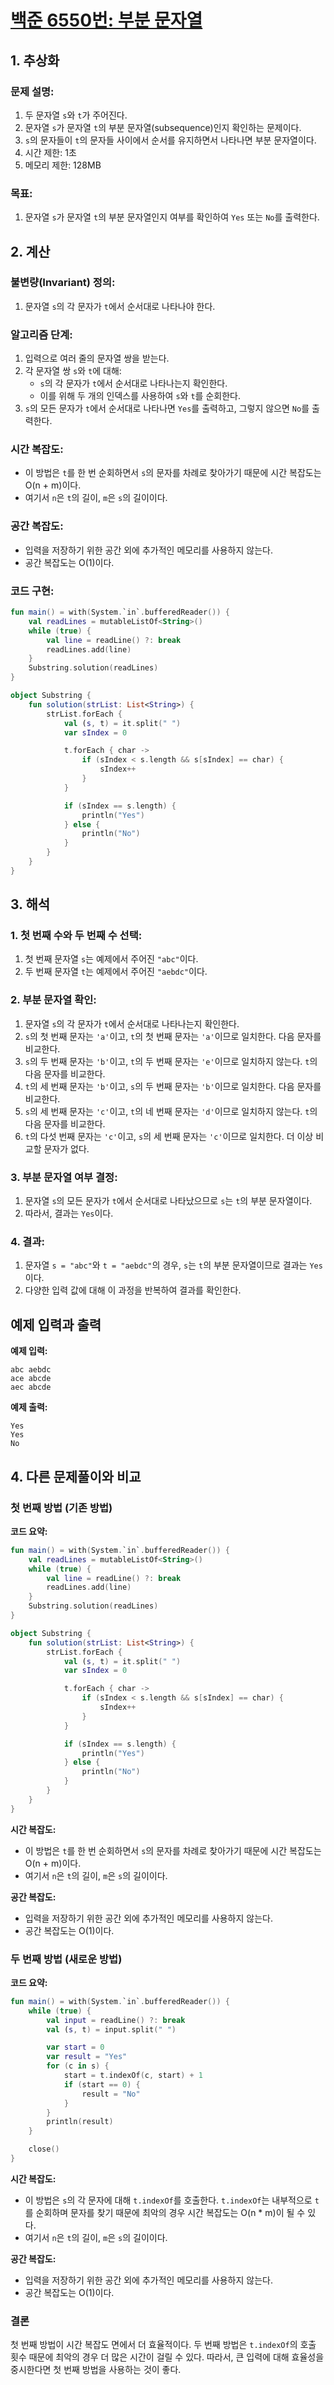 # [백준 6550번: 부분 문자열](https://www.acmicpc.net/problem/6550)

## 1. 추상화
### 문제 설명:
1. 두 문자열 `s`와 `t`가 주어진다.
2. 문자열 `s`가 문자열 `t`의 부분 문자열(subsequence)인지 확인하는 문제이다.
3. `s`의 문자들이 `t`의 문자들 사이에서 순서를 유지하면서 나타나면 부분 문자열이다.
4. 시간 제한: 1초
5. 메모리 제한: 128MB

### 목표:
1. 문자열 `s`가 문자열 `t`의 부분 문자열인지 여부를 확인하여 `Yes` 또는 `No`를 출력한다.

## 2. 계산
### 불변량(Invariant) 정의:
1. 문자열 `s`의 각 문자가 `t`에서 순서대로 나타나야 한다.

### 알고리즘 단계:
1. 입력으로 여러 줄의 문자열 쌍을 받는다.
2. 각 문자열 쌍 `s`와 `t`에 대해:
    - `s`의 각 문자가 `t`에서 순서대로 나타나는지 확인한다.
    - 이를 위해 두 개의 인덱스를 사용하여 `s`와 `t`를 순회한다.
3. `s`의 모든 문자가 `t`에서 순서대로 나타나면 `Yes`를 출력하고, 그렇지 않으면 `No`를 출력한다.

### 시간 복잡도:
- 이 방법은 `t`를 한 번 순회하면서 `s`의 문자를 차례로 찾아가기 때문에 시간 복잡도는 O(n + m)이다.
- 여기서 `n`은 `t`의 길이, `m`은 `s`의 길이이다.

### 공간 복잡도:
- 입력을 저장하기 위한 공간 외에 추가적인 메모리를 사용하지 않는다.
- 공간 복잡도는 O(1)이다.


### 코드 구현:
```kotlin
fun main() = with(System.`in`.bufferedReader()) {
    val readLines = mutableListOf<String>()
    while (true) {
        val line = readLine() ?: break
        readLines.add(line)
    }
    Substring.solution(readLines)
}

object Substring {
    fun solution(strList: List<String>) {
        strList.forEach {
            val (s, t) = it.split(" ")
            var sIndex = 0

            t.forEach { char ->
                if (sIndex < s.length && s[sIndex] == char) {
                    sIndex++
                }
            }

            if (sIndex == s.length) {
                println("Yes")
            } else {
                println("No")
            }
        }
    }
}
```

## 3. 해석
### 1. **첫 번째 수와 두 번째 수 선택**:
1. 첫 번째 문자열 `s`는 예제에서 주어진 `"abc"`이다.
2. 두 번째 문자열 `t`는 예제에서 주어진 `"aebdc"`이다.

### 2. **부분 문자열 확인**:
1. 문자열 `s`의 각 문자가 `t`에서 순서대로 나타나는지 확인한다.
2. `s`의 첫 번째 문자는 `'a'`이고, `t`의 첫 번째 문자는 `'a'`이므로 일치한다. 다음 문자를 비교한다.
3. `s`의 두 번째 문자는 `'b'`이고, `t`의 두 번째 문자는 `'e'`이므로 일치하지 않는다. `t`의 다음 문자를 비교한다.
4. `t`의 세 번째 문자는 `'b'`이고, `s`의 두 번째 문자는 `'b'`이므로 일치한다. 다음 문자를 비교한다.
5. `s`의 세 번째 문자는 `'c'`이고, `t`의 네 번째 문자는 `'d'`이므로 일치하지 않는다. `t`의 다음 문자를 비교한다.
6. `t`의 다섯 번째 문자는 `'c'`이고, `s`의 세 번째 문자는 `'c'`이므로 일치한다. 더 이상 비교할 문자가 없다.

### 3. **부분 문자열 여부 결정**:
1. 문자열 `s`의 모든 문자가 `t`에서 순서대로 나타났으므로 `s`는 `t`의 부분 문자열이다.
2. 따라서, 결과는 `Yes`이다.

### 4. **결과**:
1. 문자열 `s = "abc"`와 `t = "aebdc"`의 경우, `s`는 `t`의 부분 문자열이므로 결과는 `Yes`이다.
2. 다양한 입력 값에 대해 이 과정을 반복하여 결과를 확인한다.

## 예제 입력과 출력

**예제 입력:**
```
abc aebdc
ace abcde
aec abcde
```

**예제 출력:**
```
Yes
Yes
No
```

## 4. 다른 문제풀이와 비교

### 첫 번째 방법 (기존 방법)

**코드 요약:**
```kotlin
fun main() = with(System.`in`.bufferedReader()) {
    val readLines = mutableListOf<String>()
    while (true) {
        val line = readLine() ?: break
        readLines.add(line)
    }
    Substring.solution(readLines)
}

object Substring {
    fun solution(strList: List<String>) {
        strList.forEach {
            val (s, t) = it.split(" ")
            var sIndex = 0

            t.forEach { char ->
                if (sIndex < s.length && s[sIndex] == char) {
                    sIndex++
                }
            }

            if (sIndex == s.length) {
                println("Yes")
            } else {
                println("No")
            }
        }
    }
}
```

**시간 복잡도:**
- 이 방법은 `t`를 한 번 순회하면서 `s`의 문자를 차례로 찾아가기 때문에 시간 복잡도는 O(n + m)이다.
- 여기서 `n`은 `t`의 길이, `m`은 `s`의 길이이다.

**공간 복잡도:**
- 입력을 저장하기 위한 공간 외에 추가적인 메모리를 사용하지 않는다.
- 공간 복잡도는 O(1)이다.

### 두 번째 방법 (새로운 방법)

**코드 요약:**
```kotlin
fun main() = with(System.`in`.bufferedReader()) {
    while (true) {
        val input = readLine() ?: break
        val (s, t) = input.split(" ")

        var start = 0
        var result = "Yes"
        for (c in s) {
            start = t.indexOf(c, start) + 1
            if (start == 0) {
                result = "No"
            }
        }
        println(result)
    }

    close()
}
```

**시간 복잡도:**
- 이 방법은 `s`의 각 문자에 대해 `t.indexOf`를 호출한다. `t.indexOf`는 내부적으로 `t`를 순회하며 문자를 찾기 때문에 최악의 경우 시간 복잡도는 O(n * m)이 될 수 있다.
- 여기서 `n`은 `t`의 길이, `m`은 `s`의 길이이다.

**공간 복잡도:**
- 입력을 저장하기 위한 공간 외에 추가적인 메모리를 사용하지 않는다.
- 공간 복잡도는 O(1)이다.

### 결론
첫 번째 방법이 시간 복잡도 면에서 더 효율적이다. 두 번째 방법은 `t.indexOf`의 호출 횟수 때문에 최악의 경우 더 많은 시간이 걸릴 수 있다. 따라서, 큰 입력에 대해 효율성을 중시한다면 첫 번째 방법을 사용하는 것이 좋다.